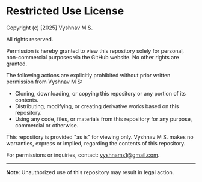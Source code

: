 # Restricted Use License

Copyright (c) [2025] Vyshnav M S.

All rights reserved.

Permission is hereby granted to view this repository solely for personal, non-commercial purposes via the GitHub website. No other rights are granted.

The following actions are explicitly prohibited without prior written permission from Vyshnav M S:
- Cloning, downloading, or copying this repository or any portion of its contents.
- Distributing, modifying, or creating derivative works based on this repository.
- Using any code, files, or materials from this repository for any purpose, commercial or otherwise.

This repository is provided "as is" for viewing only. Vyshnav M S. makes no warranties, express or implied, regarding the contents of this repository.

For permissions or inquiries, contact: vyshnams1@gmail.com.

---
**Note**: Unauthorized use of this repository may result in legal action.
